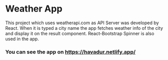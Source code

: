 # Weather App

This project which uses weatherapi.com as API Server was developed by React.
When it is typed a city name the app fetches weather info of the city and display it on the result component.
React-Bootstrap Spinner is also used in the app.

### You can see the app on https://havadur.netlify.app/
